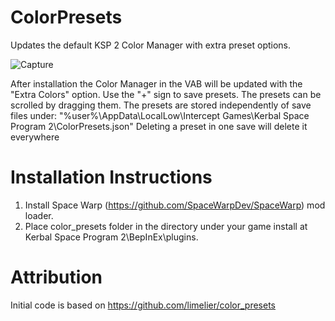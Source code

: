 # ColorPresets
Updates the default KSP 2 Color Manager with extra preset options.

![Capture](https://user-images.githubusercontent.com/127409491/224267166-6b667624-0a4a-44bc-9d0c-4ae36599f0a9.PNG)

After installation the Color Manager in the VAB will be updated with the "Extra Colors" option. Use the "+" sign to save presets.
The presets can be scrolled by dragging them.
The presets are stored independently of save files under:
"%user%\AppData\LocalLow\Intercept Games\Kerbal Space Program 2\ColorPresets.json"
Deleting a preset in one save will delete it everywhere
# Installation Instructions
1. Install Space Warp (https://github.com/SpaceWarpDev/SpaceWarp) mod loader.
2. Place color_presets folder in the directory under your game install at Kerbal Space Program 2\BepInEx\plugins.
# Attribution
Initial code is based on https://github.com/limelier/color_presets
